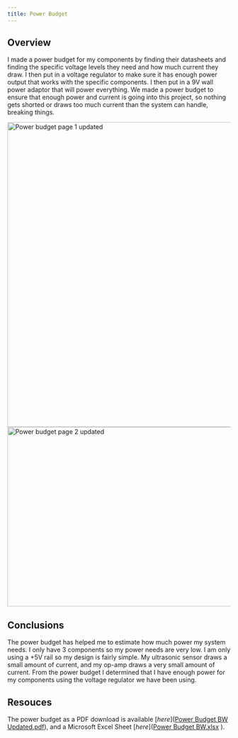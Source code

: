 ```yaml
---
title: Power Budget
---
```


## Overview
I made a power budget for my components by finding their datasheets and finding the specific voltage levels they need and how much current they draw. I then put in a voltage regulator to make sure it has enough power output that works with the specific components. I then put in a 9V wall power adaptor that will power everything. We made a power budget to ensure that enough power and current is going into this project, so nothing gets shorted or draws too much current than the system can handle, breaking things.


<img width="920" height="688" alt="Power budget page 1 updated" src="https://github.com/user-attachments/assets/df3d8bc3-65d8-4c58-8655-29bd07916484" />

<img width="937" height="405" alt="Power budget page 2 updated" src="https://github.com/user-attachments/assets/5c5d4838-7d2c-42ee-9220-9435741ed600" />



## Conclusions

The power budget has helped me to estimate how much power my system needs. I only have 3 components so my power needs are very low. I am only using a +5V rail so my design is fairly simple. My ultrasonic sensor draws a small amount of current, and my op-amp draws a very small amount of current. From the power budget I determined that I have enough power for my components using the voltage regulator we have been using. 


## Resouces

The power budget as a PDF download is available [*here*]([Power Budget BW Updated.pdf](https://github.com/user-attachments/files/23280111/Power.Budget.BW.Updated.pdf)), and a Microsoft Excel Sheet [*here*]([Power Budget BW.xlsx](https://github.com/user-attachments/files/23247680/Power.Budget.BW.xlsx)
).



